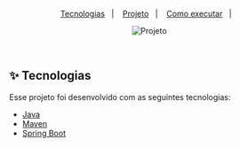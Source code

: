 
<p align="center">
  <a href="#-tecnologias">Tecnologias</a>&nbsp;&nbsp;&nbsp;|&nbsp;&nbsp;&nbsp;
  <a href="#-projeto">Projeto</a>&nbsp;&nbsp;&nbsp;|&nbsp;&nbsp;&nbsp;
  <a href="#-como-executar">Como executar</a>&nbsp;&nbsp;&nbsp;|&nbsp;&nbsp;&nbsp;
</p>

<p align="center">
  <img alt="Projeto" src="https://github.com/Vinicius-Barbosa-Santos/todolist-java/blob/master/github/java.png">
</p>

<br>

## ✨ Tecnologias

Esse projeto foi desenvolvido com as seguintes tecnologias:

- [Java](https://docs.oracle.com/en/java/)
- [Maven](https://maven.apache.org/)
- [Spring Boot](https://spring.io/projects/spring-boot)

